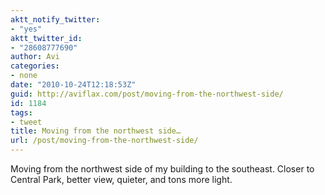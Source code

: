 ```yaml
---
aktt_notify_twitter:
- "yes"
aktt_twitter_id:
- "28608777690"
author: Avi
categories:
- none
date: "2010-10-24T12:18:53Z"
guid: http://aviflax.com/post/moving-from-the-northwest-side/
id: 1184
tags:
- tweet
title: Moving from the northwest side…
url: /post/moving-from-the-northwest-side/
---
```

Moving from the northwest side of my building to the southeast. Closer to Central Park, better view, quieter, and tons more light.